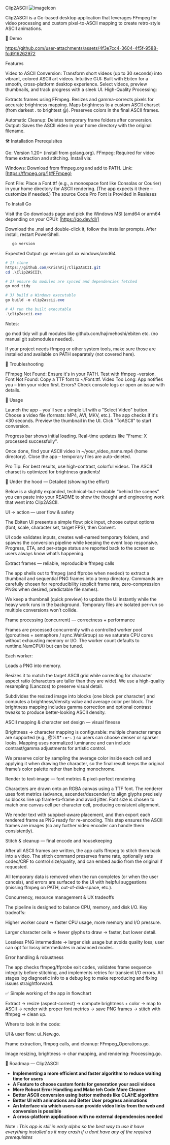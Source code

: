 Clip2ASCII 
![imageIcon](https://github.com/user-attachments/assets/6839b57b-2109-4ffc-acda-62b8593222b8)

Clip2ASCII is a Go-based desktop application that leverages FFmpeg for video processing and custom pixel-to-ASCII mapping to create retro-style ASCII animations.

📸 Demo

https://github.com/user-attachments/assets/4f3e7cc4-3604-4f5f-9588-fcd916262972

Features

Video to ASCII Conversion: Transform short videos (up to 30 seconds) into vibrant, colored ASCII art videos.
Intuitive GUI: Built with Ebiten for a smooth, cross-platform desktop experience. Select videos, preview thumbnails, and track progress with a sleek UI.
High-Quality Processing:

Extracts frames using FFmpeg.
Resizes and gamma-corrects pixels for accurate brightness mapping.
Maps brightness to a custom ASCII charset (from darkest . to brightest @).
Preserves colors in the final ASCII frames.


Automatic Cleanup: Deletes temporary frame folders after conversion.
Output: Saves the ASCII video in your home directory with the original filename.

🛠️ Installation
Prerequisites

Go: Version 1.20+ (install from golang.org).
FFmpeg: Required for video frame extraction and stitching. Install via:

Windows: Download from ffmpeg.org and add to PATH.
Link: [https://ffmpeg.org/](#FFmpeg)

Font File: Place a Font.ttf (e.g., a monospace font like Consolas or Courier) in your home directory for ASCII rendering. (The app expects it there – customize if needed.)
The source Code Pro Font is Provided in Realeses

To Install Go

Visit the Go downloads page and pick the Windows MSI (amd64 or arm64 depending on your CPU): [https://go.dev/dl/]

Download the .msi and double-click it, follow the installer prompts. After install, restart PowerShell. 

```powershell
   go version
```
Expected Output: go version go1.xx windows/amd64

```powershell
# 1) clone
https://github.com/KrishVij/Clip2ASCII.git
cd .\Clip2ASCII\

# 2) ensure Go modules are synced and dependencies fetched
go mod tidy

# 3) build a Windows executable
go build -o clip2ascii.exe

# 4) run the built executable
.\clip2ascii.exe
```
Notes:

go mod tidy will pull modules like github.com/hajimehoshi/ebiten etc. (no manual git submodules needed).

If your project needs ffmpeg or other system tools, make sure those are installed and available on PATH separately (not covered here).

🐛 Troubleshooting

FFmpeg Not Found: Ensure it's in your PATH. Test with ffmpeg -version.
Font Not Found: Copy a TTF font to ~/Font.ttf.
Video Too Long: App notifies you – trim your video first.
Errors? Check console logs or open an issue with details.

🚀 Usage

Launch the app – you'll see a simple UI with a "Select Video" button.
Choose a video file (formats: MP4, AVI, MKV, etc.). The app checks if it's ≤30 seconds.
Preview the thumbnail in the UI.
Click "ToASCII" to start conversion.

Progress bar shows initial loading.
Real-time updates like "Frame: X processed successfully".


Once done, find your ASCII video in ~/your_video_name.mp4 (home directory).
Close the app – temporary files are auto-deleted.

Pro Tip: For best results, use high-contrast, colorful videos. The ASCII charset is optimized for brightness gradients!

🔧 Under the hood — Detailed (showing the effort)

Below is a slightly expanded, technical-but-readable “behind the scenes” you can paste into your README to show the thought and engineering work that went into Clip2ASCII.

 UI → action — user flow & safety

The Ebiten UI presents a simple flow: pick input, choose output options (font, scale, character set, target FPS), then Convert.

UI code validates inputs, creates well-named temporary folders, and spawns the conversion pipeline while keeping the event loop responsive. Progress, ETA, and per-stage status are reported back to the screen so users always know what’s happening. 

 Extract frames — reliable, reproducible ffmpeg calls

The app shells out to ffmpeg (and ffprobe when needed) to extract a thumbnail and sequential PNG frames into a temp directory. Commands are carefully chosen for reproducibility (explicit frame rate, zero-compression PNGs when desired, predictable file names). 

We keep a thumbnail (quick preview) to update the UI instantly while the heavy work runs in the background. Temporary files are isolated per-run so multiple conversions won’t collide. 

Frame processing (concurrent) — correctness + performance

Frames are processed concurrently with a controlled worker pool (goroutines + semaphore / sync.WaitGroup) so we saturate CPU cores without exhausting memory or I/O. The worker count defaults to runtime.NumCPU() but can be tuned. 

Each worker:

Loads a PNG into memory.

Resizes it to match the target ASCII grid while correcting for character aspect ratio (characters are taller than they are wide). We use a high-quality resampling (Lanczos) to preserve visual detail. 

Subdivides the resized image into blocks (one block per character) and computes a brightness/density value and average color per block. The brightness mapping includes gamma correction and optional contrast tweaks to produce better-looking ASCII density. 

ASCII mapping & character set design — visual finesse

Brightness → character mapping is configurable: multiple character ramps are supported (e.g., @%#*+=-:. ) so users can choose denser or sparser looks. Mapping uses normalized luminance and can include contrast/gamma adjustments for artistic control. 

We preserve color by sampling the average color inside each cell and applying it when drawing the character, so the final result keeps the original frame’s color palette rather than being monochrome. 

Render to text-image — font metrics & pixel-perfect rendering

Characters are drawn onto an RGBA canvas using a TTF font. The renderer uses font metrics (advance, ascender/descender) to align glyphs precisely so blocks line up frame-to-frame and avoid jitter. Font size is chosen to match one canvas cell per character cell, producing consistent alignment. 

We render text with subpixel-aware placement, and then export each rendered frame as PNG ready for re-encoding. This step ensures the ASCII frames are images (so any further video encoder can handle them consistently). 

Stitch & cleanup — final encode and housekeeping

After all ASCII frames are written, the app calls ffmpeg to stitch them back into a video. The stitch command preserves frame rate, optionally sets codec/CRF to control size/quality, and can embed audio from the original if requested. 

All temporary data is removed when the run completes (or when the user cancels), and errors are surfaced to the UI with helpful suggestions (missing ffmpeg on PATH, out-of-disk-space, etc.). 

Concurrency, resource management & UX tradeoffs

The pipeline is designed to balance CPU, memory, and disk I/O. Key tradeoffs:

Higher worker count → faster CPU usage, more memory and I/O pressure.

Larger character cells → fewer glyphs to draw → faster, but lower detail.

Lossless PNG intermediate → larger disk usage but avoids quality loss; user can opt for lossy intermediates in advanced modes.

Error handling & robustness

The app checks ffmpeg/ffprobe exit codes, validates frame sequence integrity before stitching, and implements retries for transient I/O errors. All stages log diagnostic info to a debug log to make reproducing and fixing issues straightforward.

✅ Simple working of the app in flowchart

Extract → resize (aspect-correct) → compute brightness + color → map to ASCII → render with proper font metrics → save PNG frames → stitch with ffmpeg → clean up.

Where to look in the code:

UI & user flow: ui_New.go. 

Frame extraction, ffmpeg calls, and cleanup: FFmpeg_Operations.go. 

Image resizing, brightness → char mapping, and rendering: Processing.go.

🧭 Roadmap — Clip2ASCII

* **Implementing a more efficient and faster algorithm to reduce waiting time for users** 
*  **A Feature to choose custom fonts for generation your ascii videos**
*  **More Robust Error Handling and Make teh Code More Cleaner**
*  **Better ASCII conversion using bettor methods like CLAHE algorithm**
*  **Better UI with animations and Better User progress animations**
*  **An Interface via which users can provide video links from the web and conversion is possible**
*  **A cross-platform applicatioon with no external dependencies needed**

Note : _This app is still in early alpha so the best way to use it have everything installed as it may crash if u dont have any of the required prerequisites_







